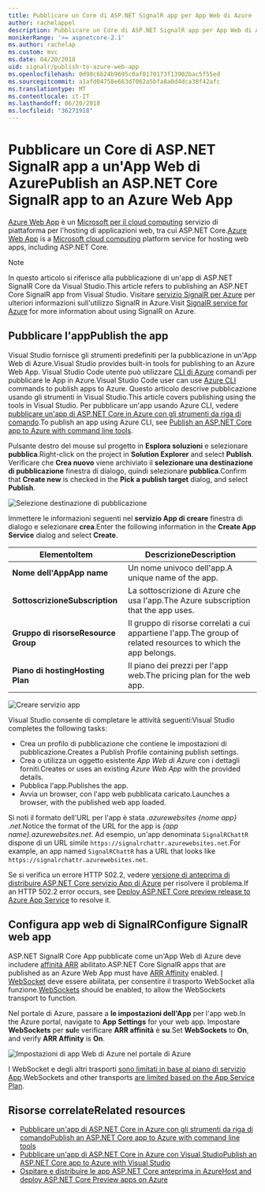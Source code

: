 ```yaml
---
title: Pubblicare un Core di ASP.NET SignalR app per App Web di Azure
author: rachelappel
description: Pubblicare un Core di ASP.NET SignalR app per App Web di Azure
monikerRange: '>= aspnetcore-2.1'
ms.author: rachelap
ms.custom: mvc
ms.date: 04/20/2018
uid: signalr/publish-to-azure-web-app
ms.openlocfilehash: 0d98c6b24b9695c0af0170173f13902bac5f55ed
ms.sourcegitcommit: a1afd04758e663d7062a5bfa8a0d4dca38f42afc
ms.translationtype: MT
ms.contentlocale: it-IT
ms.lasthandoff: 06/20/2018
ms.locfileid: "36271918"
---
```

# <a name="publish-an-aspnet-core-signalr-app-to-an-azure-web-app"></a><span data-ttu-id="50915-103">Pubblicare un Core di ASP.NET SignalR app a un'App Web di Azure</span><span class="sxs-lookup"><span data-stu-id="50915-103">Publish an ASP.NET Core SignalR app to an Azure Web App</span></span>

<span data-ttu-id="50915-104">[Azure Web App](/azure/app-service/app-service-web-overview) è un [Microsoft per il cloud computing](https://azure.microsoft.com/) servizio di piattaforma per l'hosting di applicazioni web, tra cui ASP.NET Core.</span><span class="sxs-lookup"><span data-stu-id="50915-104">[Azure Web App](/azure/app-service/app-service-web-overview) is a [Microsoft cloud computing](https://azure.microsoft.com/) platform service for hosting web apps, including ASP.NET Core.</span></span>

> [!NOTE]
> <span data-ttu-id="50915-105">In questo articolo si riferisce alla pubblicazione di un'app di ASP.NET SignalR Core da Visual Studio.</span><span class="sxs-lookup"><span data-stu-id="50915-105">This article refers to publishing an ASP.NET Core SignalR app from Visual Studio.</span></span> <span data-ttu-id="50915-106">Visitare [servizio SignalR per Azure](https://azure.microsoft.com/en-gb/services/signalr-service?) per ulteriori informazioni sull'utilizzo SignalR in Azure.</span><span class="sxs-lookup"><span data-stu-id="50915-106">Visit [SignalR service for Azure](https://azure.microsoft.com/en-gb/services/signalr-service?) for more information about using SignalR on Azure.</span></span>

## <a name="publish-the-app"></a><span data-ttu-id="50915-107">Pubblicare l'app</span><span class="sxs-lookup"><span data-stu-id="50915-107">Publish the app</span></span>

<span data-ttu-id="50915-108">Visual Studio fornisce gli strumenti predefiniti per la pubblicazione in un'App Web di Azure.</span><span class="sxs-lookup"><span data-stu-id="50915-108">Visual Studio provides built-in tools for publishing to an Azure Web App.</span></span> <span data-ttu-id="50915-109">Visual Studio Code utente può utilizzare [CLI di Azure](/cli/azure) comandi per pubblicare le App in Azure.</span><span class="sxs-lookup"><span data-stu-id="50915-109">Visual Studio Code user can use [Azure CLI](/cli/azure) commands to publish apps to Azure.</span></span> <span data-ttu-id="50915-110">Questo articolo descrive pubblicazione usando gli strumenti in Visual Studio.</span><span class="sxs-lookup"><span data-stu-id="50915-110">This article covers publishing using the tools in Visual Studio.</span></span> <span data-ttu-id="50915-111">Per pubblicare un'app usando Azure CLI, vedere [pubblicare un'app di ASP.NET Core in Azure con gli strumenti da riga di comando](xref:tutorials/publish-to-azure-webapp-using-cli).</span><span class="sxs-lookup"><span data-stu-id="50915-111">To publish an app using Azure CLI, see [Publish an ASP.NET Core app to Azure with command line tools](xref:tutorials/publish-to-azure-webapp-using-cli).</span></span>

<span data-ttu-id="50915-112">Pulsante destro del mouse sul progetto in **Esplora soluzioni** e selezionare **pubblica**.</span><span class="sxs-lookup"><span data-stu-id="50915-112">Right-click on the project in **Solution Explorer** and select **Publish**.</span></span> <span data-ttu-id="50915-113">Verificare che **Crea nuovo** viene archiviato il **selezionare una destinazione di pubblicazione** finestra di dialogo, quindi selezionare **pubblica**.</span><span class="sxs-lookup"><span data-stu-id="50915-113">Confirm that **Create new** is checked in the **Pick a publish target** dialog, and select **Publish**.</span></span>

![Selezione destinazione di pubblicazione](publish-to-azure-web-app/_static/pick-publish-target-dialog.png)

<span data-ttu-id="50915-115">Immettere le informazioni seguenti nel **servizio App di creare** finestra di dialogo e selezionare **crea**.</span><span class="sxs-lookup"><span data-stu-id="50915-115">Enter the following information in the **Create App Service** dialog and select **Create**.</span></span>

| <span data-ttu-id="50915-116">Elemento</span><span class="sxs-lookup"><span data-stu-id="50915-116">Item</span></span> | <span data-ttu-id="50915-117">Descrizione</span><span class="sxs-lookup"><span data-stu-id="50915-117">Description</span></span> |
| ---- | ----------- |
| <span data-ttu-id="50915-118">**Nome dell'App**</span><span class="sxs-lookup"><span data-stu-id="50915-118">**App name**</span></span> | <span data-ttu-id="50915-119">Un nome univoco dell'app.</span><span class="sxs-lookup"><span data-stu-id="50915-119">A unique name of the app.</span></span> |
| <span data-ttu-id="50915-120">**Sottoscrizione**</span><span class="sxs-lookup"><span data-stu-id="50915-120">**Subscription**</span></span> | <span data-ttu-id="50915-121">La sottoscrizione di Azure che usa l'app.</span><span class="sxs-lookup"><span data-stu-id="50915-121">The Azure subscription that the app uses.</span></span> |
| <span data-ttu-id="50915-122">**Gruppo di risorse**</span><span class="sxs-lookup"><span data-stu-id="50915-122">**Resource Group**</span></span> | <span data-ttu-id="50915-123">Il gruppo di risorse correlati a cui appartiene l'app.</span><span class="sxs-lookup"><span data-stu-id="50915-123">The group of related resources to which the app belongs.</span></span>  |
| <span data-ttu-id="50915-124">**Piano di hosting**</span><span class="sxs-lookup"><span data-stu-id="50915-124">**Hosting Plan**</span></span> | <span data-ttu-id="50915-125">Il piano dei prezzi per l'app web.</span><span class="sxs-lookup"><span data-stu-id="50915-125">The pricing plan for the web app.</span></span> |

![Creare servizio app](publish-to-azure-web-app/_static/create-app-service-dialog.png)

<span data-ttu-id="50915-127">Visual Studio consente di completare le attività seguenti:</span><span class="sxs-lookup"><span data-stu-id="50915-127">Visual Studio completes the following tasks:</span></span>

* <span data-ttu-id="50915-128">Crea un profilo di pubblicazione che contiene le impostazioni di pubblicazione.</span><span class="sxs-lookup"><span data-stu-id="50915-128">Creates a Publish Profile containing publish settings.</span></span>
* <span data-ttu-id="50915-129">Crea o utilizza un oggetto esistente *App Web di Azure* con i dettagli forniti.</span><span class="sxs-lookup"><span data-stu-id="50915-129">Creates or uses an existing *Azure Web App* with the provided details.</span></span>
* <span data-ttu-id="50915-130">Pubblica l'app.</span><span class="sxs-lookup"><span data-stu-id="50915-130">Publishes the app.</span></span>
* <span data-ttu-id="50915-131">Avvia un browser, con l'app web pubblicata caricato.</span><span class="sxs-lookup"><span data-stu-id="50915-131">Launches a browser, with the published web app loaded.</span></span>

<span data-ttu-id="50915-132">Si noti il formato dell'URL per l'app è stata *.azurewebsites {nome app} .net*.</span><span class="sxs-lookup"><span data-stu-id="50915-132">Notice the format of the URL for the app is *{app name}.azurewebsites.net*.</span></span> <span data-ttu-id="50915-133">Ad esempio, un'app denominata `SignalRChattR` dispone di un URL simile `https://signalrchattr.azurewebsites.net`.</span><span class="sxs-lookup"><span data-stu-id="50915-133">For example, an app named `SignalRChattR` has a URL that looks like `https://signalrchattr.azurewebsites.net`.</span></span>

<span data-ttu-id="50915-134">Se si verifica un errore HTTP 502.2, vedere [versione di anteprima di distribuire ASP.NET Core servizio App di Azure](xref:host-and-deploy/azure-apps/index) per risolvere il problema.</span><span class="sxs-lookup"><span data-stu-id="50915-134">If an HTTP 502.2 error occurs, see [Deploy ASP.NET Core preview release to Azure App Service](xref:host-and-deploy/azure-apps/index) to resolve it.</span></span>

## <a name="configure-signalr-web-app"></a><span data-ttu-id="50915-135">Configura app web di SignalR</span><span class="sxs-lookup"><span data-stu-id="50915-135">Configure SignalR web app</span></span>

<span data-ttu-id="50915-136">ASP.NET SignalR Core App pubblicate come un'App Web di Azure deve includere [affinità ARR](https://en.wikipedia.org/wiki/Application_Request_Routing) abilitato.</span><span class="sxs-lookup"><span data-stu-id="50915-136">ASP.NET Core SignalR apps that are published as an Azure Web App must have [ARR Affinity](https://en.wikipedia.org/wiki/Application_Request_Routing) enabled.</span></span> <span data-ttu-id="50915-137">[I WebSocket](xref:fundamentals/websockets) deve essere abilitata, per consentire il trasporto WebSocket alla funzione.</span><span class="sxs-lookup"><span data-stu-id="50915-137">[WebSockets](xref:fundamentals/websockets) should be enabled, to allow the WebSockets transport to function.</span></span>

<span data-ttu-id="50915-138">Nel portale di Azure, passare a **le impostazioni dell'App** per l'app web.</span><span class="sxs-lookup"><span data-stu-id="50915-138">In the Azure portal, navigate to **App Settings** for your web app.</span></span> <span data-ttu-id="50915-139">Impostare **WebSockets** per **sul**e verificare **ARR affinità** è **su**.</span><span class="sxs-lookup"><span data-stu-id="50915-139">Set **WebSockets** to **On**, and verify **ARR Affinity** is **On**.</span></span>

![Impostazioni di app Web di Azure nel portale di Azure](publish-to-azure-web-app/_static/azure-web-app-settings.png)

 <span data-ttu-id="50915-141">I WebSocket e degli altri trasporti [sono limitati in base al piano di servizio App](/azure/azure-subscription-service-limits#app-service-limits).</span><span class="sxs-lookup"><span data-stu-id="50915-141">WebSockets and other transports [are limited based on the App Service Plan](/azure/azure-subscription-service-limits#app-service-limits).</span></span>

## <a name="related-resources"></a><span data-ttu-id="50915-142">Risorse correlate</span><span class="sxs-lookup"><span data-stu-id="50915-142">Related resources</span></span>

* [<span data-ttu-id="50915-143">Pubblicare un'app di ASP.NET Core in Azure con gli strumenti da riga di comando</span><span class="sxs-lookup"><span data-stu-id="50915-143">Publish an ASP.NET Core app to Azure with command line tools</span></span>](xref:tutorials/publish-to-azure-webapp-using-cli?tabs=windows)
* [<span data-ttu-id="50915-144">Pubblicare un'app di ASP.NET Core in Azure con Visual Studio</span><span class="sxs-lookup"><span data-stu-id="50915-144">Publish an ASP.NET Core app to Azure with Visual Studio</span></span>](xref:tutorials/publish-to-azure-webapp-using-vs)
* [<span data-ttu-id="50915-145">Ospitare e distribuire le app ASP.NET Core anteprima in Azure</span><span class="sxs-lookup"><span data-stu-id="50915-145">Host and deploy ASP.NET Core Preview apps on Azure</span></span>](xref:host-and-deploy/azure-apps/index#deploy-aspnet-core-preview-release-to-azure-app-service)

